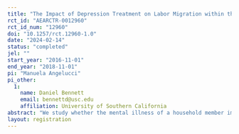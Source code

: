 ```yaml
---
title: "The Impact of Depression Treatment on Labor Migration within the Household"
rct_id: "AEARCTR-0012960"
rct_id_num: "12960"
doi: "10.1257/rct.12960-1.0"
date: "2024-02-14"
status: "completed"
jel: ""
start_year: "2016-11-01"
end_year: "2018-11-01"
pi: "Manuela Angelucci"
pi_other:
  1:
    name: Daniel Bennett
    email: bennettd@usc.edu
    affiliation: University of Southern California
abstract: "We study whether the mental illness of a household member impacts labor migration. To do so, we look at the 7-year impacts on labor migration of an RCT that improved mental health by offering pharmacotherapy to 1000 low-income adults with depression in India."
layout: registration
---
```


